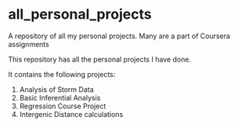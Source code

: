 # all_personal_projects
A repository of all my personal projects. Many are a part of Coursera assignments



This repository has all the personal projects I have done. 


It contains the following projects:


1. Analysis of Storm Data
2. Basic Inferential Analysis
3. Regression Course Project
4. Intergenic Distance calculations 
